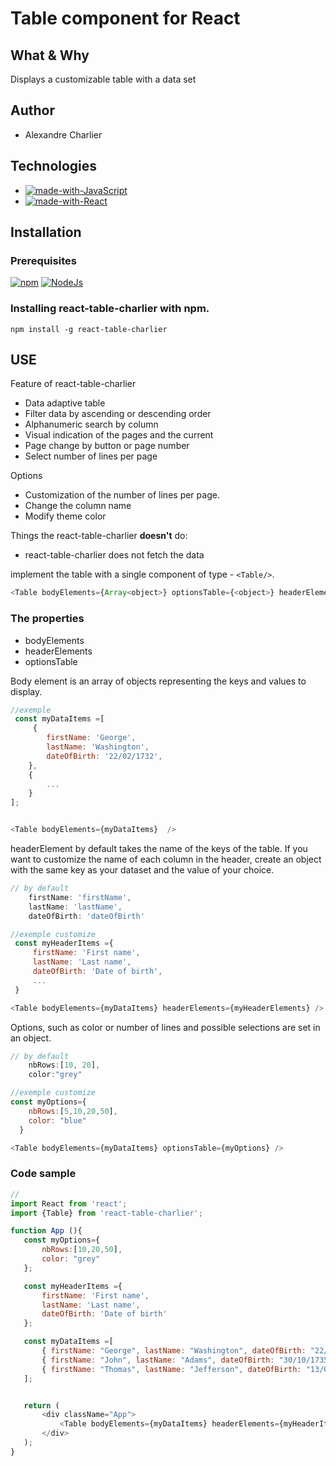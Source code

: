 # Table component for React

## What & Why

Displays a customizable table with a data set

## Author

- Alexandre Charlier

## Technologies

- [![made-with-JavaScript](https://img.shields.io/badge/Made%20with-JavaScript-green)](https://shields.io)
- [![made-with-React](https://img.shields.io/badge/react-v%2017.0.2-blue)](https://fr.reactjs.org/)


## Installation 

### Prerequisites

[![npm](https://img.shields.io/badge/npm-v%208.1.3-blue)](https://www.npmjs.com)
[![NodeJs](https://img.shields.io/badge/NodeJs-v%2016.13.0-yellow)](https://nodejs.org)



### Installing react-table-charlier with npm.
```shell
npm install -g react-table-charlier
```

## USE

Feature of react-table-charlier
* Data adaptive table
* Filter data by ascending or descending order
* Alphanumeric search by column
* Visual indication of the pages and the current
* Page change by button or page number
* Select number of lines per page

Options
* Customization of the number of lines per page.
* Change the column name
* Modify theme color

Things the react-table-charlier **doesn't** do:
* react-table-charlier does not fetch the data 


implement the table with a single component of type - `<Table/>`.

```javascript
<Table bodyElements={Array<object>} optionsTable={<object>} headerElements={<object>} />

```

### The properties 
* bodyElements
* headerElements 
* optionsTable


Body element is an array of objects representing the keys and values to display.

```javascript
//exemple
 const myDataItems =[
     {
        firstName: 'George',
        lastName: 'Washington',
        dateOfBirth: '22/02/1732',
    },
    {
        ...
    } 
];


<Table bodyElements={myDataItems}  />
```

headerElement by default takes the name of the keys of the table.
If you want to customize the name of each column in the header, create an object with the same key as your dataset and the value of your choice.

```javascript
// by default
    firstName: 'firstName',
    lastName: 'lastName',
    dateOfBirth: 'dateOfBirth'

//exemple customize
 const myHeaderItems ={
     firstName: 'First name',
     lastName: 'Last name',
     dateOfBirth: 'Date of birth',
     ...
 }

<Table bodyElements={myDataItems} headerElements={myHeaderElements} />
 ```

Options, such as color or number of lines and possible selections are set in an object.
```javascript
// by default
    nbRows:[10, 20],
    color:"grey"

//exemple customize
const myOptions={
    nbRows:[5,10,20,50],
    color: "blue"
  }

<Table bodyElements={myDataItems} optionsTable={myOptions} />
 ```


### Code sample

 ```javascript
 //
import React from 'react';
import {Table} from 'react-table-charlier';

function App (){
    const myOptions={
        nbRows:[10,20,50],
        color: "grey"
    };

    const myHeaderItems ={
        firstName: 'First name',
        lastName: 'Last name',
        dateOfBirth: 'Date of birth'
    };

    const myDataItems =[
        { firstName: "George", lastName: "Washington", dateOfBirth: "22/02/1732" },
        { firstName: "John", lastName: "Adams", dateOfBirth: "30/10/1735" },
        { firstName: "Thomas", lastName: "Jefferson", dateOfBirth: "13/04/1743" }
    ];


    return (
        <div className="App">
            <Table bodyElements={myDataItems} headerElements={myHeaderItems} optionsTable={myOptions} />
        </div>
    );
 }
 ```




